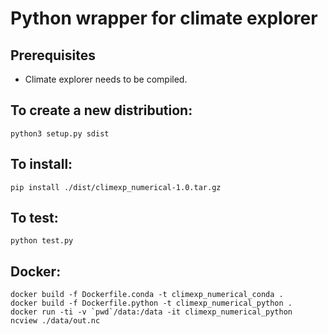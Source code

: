 # Python wrapper for climate explorer

## Prerequisites

* Climate explorer needs to be compiled.

## To create a new distribution:

```
python3 setup.py sdist
```

## To install:

```
pip install ./dist/climexp_numerical-1.0.tar.gz
```

## To test:

```
python test.py
```

## Docker:

```
docker build -f Dockerfile.conda -t climexp_numerical_conda .
docker build -f Dockerfile.python -t climexp_numerical_python .
docker run -ti -v `pwd`/data:/data -it climexp_numerical_python 
ncview ./data/out.nc
```
